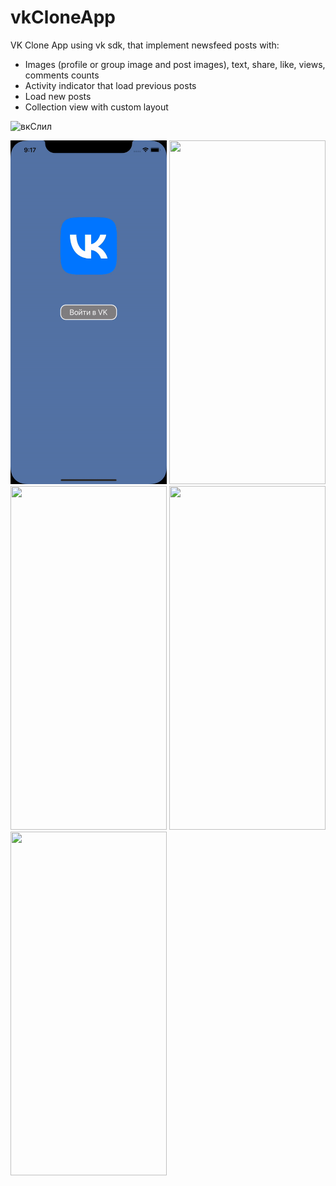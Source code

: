 # vkCloneApp

VK Clone App using vk sdk, that implement newsfeed posts with: 
- Images (profile or group image and post images), text, share, like, views, comments counts
- Activity indicator that load previous posts 
- Load new posts
- Collection view with custom layout

<img width="1350" alt="вкСлил" src="https://user-images.githubusercontent.com/84244347/195969171-aa3073e7-0546-424d-8bef-f0f7dd698ba5.png">


<img src="https://github.com/Nam-Namazov/media1/blob/main/gif1.gif" width="250" height="550" /> <img src="https://github.com/Nam-Namazov/media1/blob/main/gif2.gif" width="250" height="550" /> <img src="https://github.com/Nam-Namazov/media1/blob/main/gif3.gif" width="250" height="550" /> <img src="https://github.com/Nam-Namazov/media1/blob/main/gif4.gif" width="250" height="550" /> <img src="https://github.com/Nam-Namazov/media1/blob/main/gif5.gif" width="250" height="550" />
